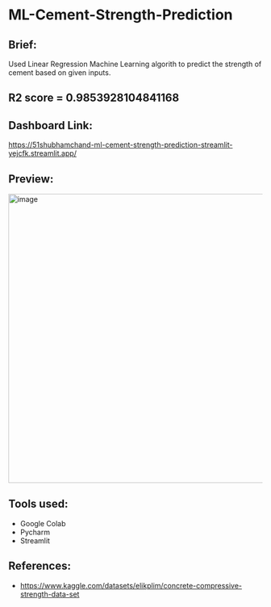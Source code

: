 # ML-Cement-Strength-Prediction

## Brief:
Used Linear Regression Machine Learning algorith to predict the strength of cement based on given inputs.

## R2 score = 0.9853928104841168

## Dashboard Link: 
https://51shubhamchand-ml-cement-strength-prediction-streamlit-yejcfk.streamlit.app/

## Preview:
<img width="573" alt="image" src="https://user-images.githubusercontent.com/36957216/215181463-28c10a8d-9946-48f1-a029-80782ebbe79b.png">

## Tools used:
* Google Colab
* Pycharm
* Streamlit

## References:
* https://www.kaggle.com/datasets/elikplim/concrete-compressive-strength-data-set
